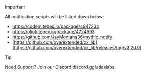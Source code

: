 > [!IMPORTANT]
All notification scripts will be listed down below:
- https://codem.tebex.io/package/4947234
- https://okok.tebex.io/package/4724993
- https://github.com/JayMontana36/mythic_notify
- [https://github.com/overextended/ox_lib](https://github.com/overextended/ox_lib/releases/tag/v3.20.0)

> [!TIP]
> Need Support? Join our Discord discord.gg/atlaslabs
